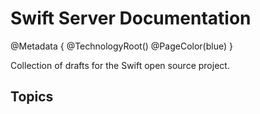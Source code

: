 # Swift Server Documentation

@Metadata {
    @TechnologyRoot()
    @PageColor(blue)
}

Collection of drafts for the Swift open source project.

## Topics